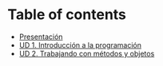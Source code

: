 # Table of contents

* [Presentación](README.md)
* [UD 1. Introducción a la programación](ud-1.-introduccion-a-la-programacion.md)
* [UD 2. Trabajando con métodos y objetos](ud-2.-trabajando-con-metodos-y-objetos.md)

